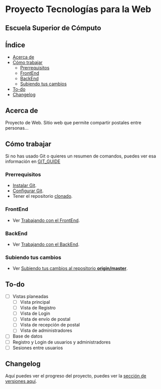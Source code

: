 # Proyecto Tecnologías para la Web
## Escuela Superior de Cómputo

## Índice
- [Acerca de](#acerca-de)
- [Cómo trabajar](#cómo-trabajar)
    - [Prerrequisitos](#prerrequisitos)
    - [FrontEnd](#frontend)
    - [BackEnd](#backend)
    - [Subiendo tus cambios](#subiendo-tus-cambios)
- [To-do](#to-do)
- [Changelog](#changelog)

## Acerca de
Proyecto de Web. Sitio web que permite compartir postales entre personas...

## Cómo trabajar

Si no has usado Git o quieres un resumen de comandos, puedes ver esa información en [GIT_GUIDE](docs/GIT_GUIDE.md) 

### Prerrequisitos
- [Instalar Git](docs/GIT_GUIDE.md#instalación).
- [Configurar Git](docs/GIT_GUIDE.md#configuración-inicial).
- Tener el repositorio [clonado](docs/GIT_GUIDE.md#clonando-el-repositorio).
### FrontEnd
- Ver [Trabajando con el FrontEnd](docs/FRONTEND.md).
### BackEnd
- Ver [Trabajando con el BackEnd](docs/BACKEND.md).
### Subiendo tus cambios
- Ver [Subiendo tus cambios al repositorio **origin/master**](docs/GIT_GUIDE.md#subiendo-tus-commits-al-repositorio).

## To-do
- [ ] Vistas planeadas
    - [ ] Vista principal
    - [ ] Vista de Registro
    - [ ] Vista de Login
    - [ ] Vista de envío de postal
    - [ ] Vista de recepción de postal
    - [ ] Vista de administradores 
- [ ] Base de datos
- [ ] Registro y Login de usuarios y administradores
- [ ] Sesiones entre usuarios

## Changelog
Aquí puedes ver el progreso del proyecto, puedes ver la [sección de versiones aquí](CHANGELOG.md).
